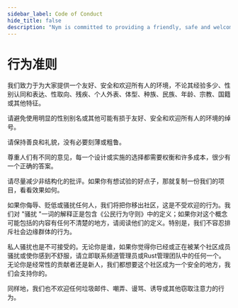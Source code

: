 ```yaml
---
sidebar_label: Code of Conduct
hide_title: false
description: "Nym is committed to providing a friendly, safe and welcoming environment for all. Here's our code of conduct, please follow it if you'd like to participate in our community."
---
```


 # 行为准则

我们致力于为大家提供一个友好、安全和欢迎所有人的环境，不论其经验多少、性别认同和表达、性取向、残疾、个人外表、体型、种族、民族、年龄、宗教、国籍或其他特征。

请避免使用明显的性别别名或其他可能有损于友好、安全和欢迎所有人的环境的绰号。

请保持善良和礼貌，没有必要刻薄或粗鲁。

尊重人们有不同的意见，每一个设计或实施的选择都需要权衡和许多成本，很少有一个正确的答案。

请尽量减少非结构化的批评。如果你有想试验的好点子，那就复制一份我们的项目，看看效果如何。

如果你侮辱、贬低或骚扰任何人，我们将把你移出社区，这是不受欢迎的行为。我们对 "骚扰 "一词的解释正是包含《公民行为守则》中的定义；如果你对这个概念可能包括的内容有任何不清楚的地方，请阅读他们的定义。特别是，我们不容忍排斥社会边缘群体的行为。

私人骚扰也是不可接受的。无论你是谁，如果你觉得你已经或正在被某个社区成员骚扰或使你感到不舒服，请立即联系频道管理员或Rust管理团队中的任何一个。无论你是经常性的贡献者还是新人，我们都想要这个社区成为一个安全的地方，我们会支持你的。

同样地，我们也不欢迎任何垃圾邮件、嘲弄、谩骂、诱导或其他窃取注意力的行为。

